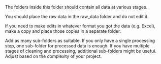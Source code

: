 The folders inside this folder should contain all data at various stages.

You should place the raw data in the raw_data folder and do not edit it.

If you need to make edits in whatever format you got the data (e.g. Excel), make a copy and place those copies in a separate folder. 

Add as many sub-folders as suitable. If you only have a single processing step, one sub-folder for processed data is enough. If you have multiple stages of cleaning and processing, additional sub-folders might be useful. Adjust based on the complexity of your project.